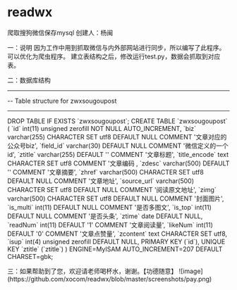 # readwx
爬取搜狗微信保存mysql
创建人：杨闽

一：说明
因为工作中用到抓取微信与内外部网站进行同步，所以编写了此程序。
可以优化为爬虫程序。
建立表结构之后，修改运行test.py，数据会抓取到对应表。


二：数据库结构
-- ----------------------------
-- Table structure for zwxsougoupost
-- ----------------------------
<p>
DROP TABLE IF EXISTS `zwxsougoupost`;
CREATE TABLE `zwxsougoupost` (
  `id` int(11) unsigned zerofill NOT NULL AUTO_INCREMENT,
  `biz` varchar(255) CHARACTER SET utf8 DEFAULT NULL COMMENT '文章对应的公众号biz',
  `field_id` varchar(30) DEFAULT NULL COMMENT '微信定义的一个id',
  `ztitle` varchar(255) DEFAULT '' COMMENT '文章标题',
  `title_encode` text CHARACTER SET utf8 COMMENT '文章编码 ,
  `zdesc` varchar(500) DEFAULT '' COMMENT '文章摘要',
  `zhref` varchar(500) CHARACTER SET utf8 DEFAULT NULL COMMENT '文章地址',
  `source_url` varchar(500) CHARACTER SET utf8 DEFAULT NULL COMMENT '阅读原文地址',
  `zimg` varchar(500) CHARACTER SET utf8 DEFAULT NULL COMMENT '封面图片',
  `is_multi` int(11) DEFAULT NULL COMMENT '是否多图文',
  `is_top` int(11) DEFAULT NULL COMMENT '是否头条',
  `ztime` date DEFAULT NULL,
  `readNum` int(11) DEFAULT '1' COMMENT '文章阅读量',
  `likeNum` int(11) DEFAULT '0' COMMENT '文章点赞量',
  `zcontent` text CHARACTER SET utf8,
  `isup` int(4) unsigned zerofill DEFAULT NULL,
  PRIMARY KEY (`id`),
  UNIQUE KEY `ztitle` (`ztitle`)
) ENGINE=MyISAM AUTO_INCREMENT=207 DEFAULT CHARSET=gbk;
</p>
三：如果帮助到了您，欢迎请老师喝杯水，谢谢。【功德随意】
![image](https://github.com/xocom/readwx/blob/master/screenshots/pay.png)

